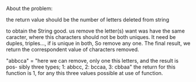 About the problem:

the return value should be the number of letters deleted from string
 
to obtain the String good. us remove the letter(s) want was have the same
caracter, where this characters should not be both uniques.
 It need be duples, triples..., if is unique in both, So remove any one.
   The final result, we return the correspondent value of characters removed.

"abbcca" = "here we can remove, only one this letters, and the result is pos-
sibly three types; 1: abbcc, 2: bccaa, 3: cbbaa"
  the return for this function is 1, for any this three values possible at use
of function.
